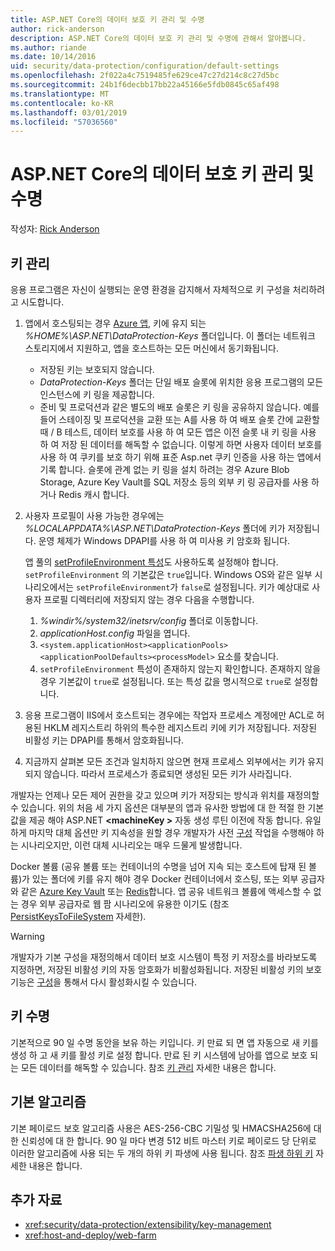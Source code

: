 ```yaml
---
title: ASP.NET Core의 데이터 보호 키 관리 및 수명
author: rick-anderson
description: ASP.NET Core의 데이터 보호 키 관리 및 수명에 관해서 알아봅니다.
ms.author: riande
ms.date: 10/14/2016
uid: security/data-protection/configuration/default-settings
ms.openlocfilehash: 2f022a4c7519485fe629ce47c27d214c8c27d5bc
ms.sourcegitcommit: 24b1f6decbb17bb22a45166e5fdb0845c65af498
ms.translationtype: MT
ms.contentlocale: ko-KR
ms.lasthandoff: 03/01/2019
ms.locfileid: "57036560"
---
```

# <a name="data-protection-key-management-and-lifetime-in-aspnet-core"></a>ASP.NET Core의 데이터 보호 키 관리 및 수명

작성자: [Rick Anderson](https://twitter.com/RickAndMSFT)

## <a name="key-management"></a>키 관리

응용 프로그램은 자신이 실행되는 운영 환경을 감지해서 자체적으로 키 구성을 처리하려고 시도합니다.

1. 앱에서 호스팅되는 경우 [Azure 앱](https://azure.microsoft.com/services/app-service/), 키에 유지 되는 *%HOME%\ASP.NET\DataProtection-Keys* 폴더입니다. 이 폴더는 네트워크 스토리지에서 지원하고, 앱을 호스트하는 모든 머신에서 동기화됩니다.
   * 저장된 키는 보호되지 않습니다.
   * *DataProtection-Keys* 폴더는 단일 배포 슬롯에 위치한 응용 프로그램의 모든 인스턴스에 키 링을 제공합니다.
   * 준비 및 프로덕션과 같은 별도의 배포 슬롯은 키 링을 공유하지 않습니다. 예를 들어 스테이징 및 프로덕션을 교환 또는 A를 사용 하 여 배포 슬롯 간에 교환할 때 / B 테스트, 데이터 보호를 사용 하 여 모든 앱은 이전 슬롯 내 키 링을 사용 하 여 저장 된 데이터를 해독할 수 없습니다. 이렇게 하면 사용자 데이터 보호를 사용 하 여 쿠키를 보호 하기 위해 표준 Asp.net 쿠키 인증을 사용 하는 앱에서 기록 합니다. 슬롯에 관계 없는 키 링을 설치 하려는 경우 Azure Blob Storage, Azure Key Vault를 SQL 저장소 등의 외부 키 링 공급자를 사용 하거나 Redis 캐시 합니다.

1. 사용자 프로필이 사용 가능한 경우에는 *%LOCALAPPDATA%\ASP.NET\DataProtection-Keys* 폴더에 키가 저장됩니다. 운영 체제가 Windows DPAPI를 사용 하 여 미사용 키 암호화 됩니다.

   앱 풀의 [setProfileEnvironment 특성](/iis/configuration/system.applicationhost/applicationpools/add/processmodel#configuration)도 사용하도록 설정해야 합니다. `setProfileEnvironment` 의 기본값은 `true`입니다. Windows OS와 같은 일부 시나리오에서는 `setProfileEnvironment`가 `false`로 설정됩니다. 키가 예상대로 사용자 프로필 디렉터리에 저장되지 않는 경우 다음을 수행합니다.

   1. *%windir%/system32/inetsrv/config* 폴더로 이동합니다.
   1. *applicationHost.config* 파일을 엽니다.
   1. `<system.applicationHost><applicationPools><applicationPoolDefaults><processModel>` 요소를 찾습니다.
   1. `setProfileEnvironment` 특성이 존재하지 않는지 확인합니다. 존재하지 않을 경우 기본값이 `true`로 설정됩니다. 또는 특성 값을 명시적으로 `true`로 설정합니다.

1. 응용 프로그램이 IIS에서 호스트되는 경우에는 작업자 프로세스 계정에만 ACL로 허용된 HKLM 레지스트리 하위의 특수한 레지스트리 키에 키가 저장됩니다. 저장된 비활성 키는 DPAPI를 통해서 암호화됩니다.

1. 지금까지 살펴본 모든 조건과 일치하지 않으면 현재 프로세스 외부에서는 키가 유지되지 않습니다. 따라서 프로세스가 종료되면 생성된 모든 키가 사라집니다.

개발자는 언제나 모든 제어 권한을 갖고 있으며 키가 저장되는 방식과 위치를 재정의할 수 있습니다. 위의 처음 세 가지 옵션은 대부분의 앱과 유사한 방법에 대 한 적절 한 기본값을 제공 해야 ASP.NET  **\<machineKey >** 자동 생성 루틴 이전에 작동 합니다. 유일하게 마지막 대체 옵션만 키 지속성을 원할 경우 개발자가 사전 [구성](xref:security/data-protection/configuration/overview) 작업을 수행해야 하는 시나리오지만, 이런 대체 시나리오는 매우 드물게 발생합니다.

Docker 볼륨 (공유 볼륨 또는 컨테이너의 수명을 넘어 지속 되는 호스트에 탑재 된 볼륨)가 있는 폴더에 키를 유지 해야 경우 Docker 컨테이너에서 호스팅, 또는 외부 공급자와 같은 [Azure Key Vault](https://azure.microsoft.com/services/key-vault/) 또는 [Redis](https://redis.io/)합니다. 앱 공유 네트워크 볼륨에 액세스할 수 없는 경우 외부 공급자로 웹 팜 시나리오에 유용한 이기도 (참조 [PersistKeysToFileSystem](xref:security/data-protection/configuration/overview#persistkeystofilesystem) 자세한).

> [!WARNING]
> 개발자가 기본 구성을 재정의해서 데이터 보호 시스템이 특정 키 저장소를 바라보도록 지정하면, 저장된 비활성 키의 자동 암호화가 비활성화됩니다. 저장된 비활성 키의 보호 기능은 [구성](xref:security/data-protection/configuration/overview)을 통해서 다시 활성화시킬 수 있습니다.

## <a name="key-lifetime"></a>키 수명

기본적으로 90 일 수명 동안을 보유 하는 키입니다. 키 만료 되 면 앱 자동으로 새 키를 생성 하 고 새 키를 활성 키로 설정 합니다. 만료 된 키 시스템에 남아를 앱으로 보호 되는 모든 데이터를 해독할 수 있습니다. 참조 [키 관리](xref:security/data-protection/implementation/key-management#key-expiration-and-rolling) 자세한 내용은 합니다.

## <a name="default-algorithms"></a>기본 알고리즘

기본 페이로드 보호 알고리즘 사용은 AES-256-CBC 기밀성 및 HMACSHA256에 대 한 신뢰성에 대 한 합니다. 90 일 마다 변경 512 비트 마스터 키로 페이로드 당 단위로 이러한 알고리즘에 사용 되는 두 개의 하위 키 파생에 사용 됩니다. 참조 [파생 하위 키](xref:security/data-protection/implementation/subkeyderivation#additional-authenticated-data-and-subkey-derivation) 자세한 내용은 합니다.

## <a name="additional-resources"></a>추가 자료

* <xref:security/data-protection/extensibility/key-management>
* <xref:host-and-deploy/web-farm>
